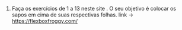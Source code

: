 1) Faça os exercícios de 1 a 13 neste site . O seu objetivo é colocar os sapos em cima de suas respectivas folhas.
link -> https://flexboxfroggy.com/
